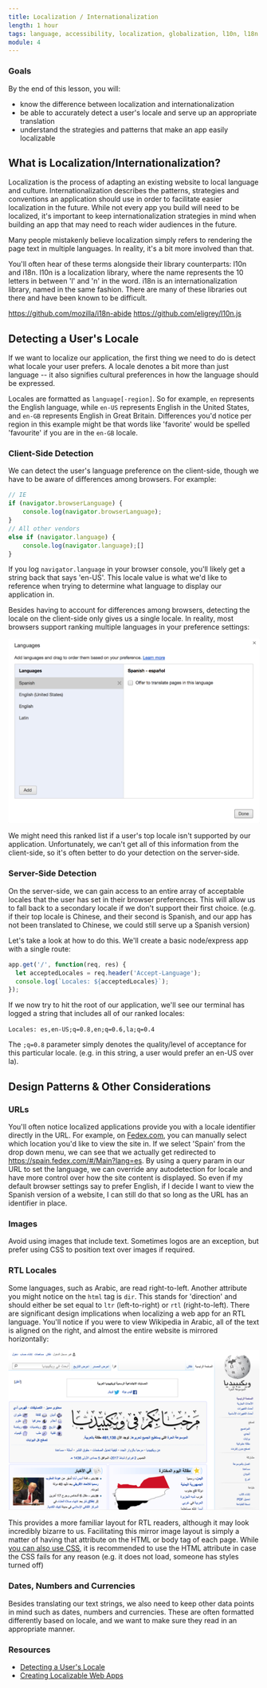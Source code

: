 ```yaml
---
title: Localization / Internationalization
length: 1 hour
tags: language, accessibility, localization, globalization, l10n, l18n
module: 4
---
```


### Goals

By the end of this lesson, you will:

* know the difference between localization and internationalization
* be able to accurately detect a user's locale and serve up an appropriate translation
* understand the strategies and patterns that make an app easily localizable

## What is Localization/Internationalization?
Localization is the process of adapting an existing website to local language and culture. Internationalization describes the patterns, strategies and conventions an application should use in order to facilitate easier localization in the future. While not every app you build will need to be localized, it's important to keep internationalization strategies in mind when building an app that may need to reach wider audiences in the future.

Many people mistakenly believe localization simply refers to rendering the page text in multiple languages. In reality, it's a bit more involved than that.

You'll often hear of these terms alongside their library counterparts: l10n and i18n. l10n is a localization library, where the name represents the 10 letters in between 'l' and 'n' in the word. i18n is an internationalization library, named in the same fashion. There are many of these libraries out there and have been known to be difficult.

https://github.com/mozilla/i18n-abide
https://github.com/eligrey/l10n.js


## Detecting a User's Locale
If we want to localize our application, the first thing we need to do is detect what locale your user prefers. A locale denotes a bit more than just language -- it also signifies cultural preferences in how the language should be expressed.

Locales are formatted as `language[-region]`. So for example, `en` represents the English language, while `en-US` represents English in the United States, and `en-GB` represents English in Great Britain. Differences you'd notice per region in this example might be that words like 'favorite' would be spelled 'favourite' if you are in the `en-GB` locale.

### Client-Side Detection
We can detect the user's language preference on the client-side, though we have to be aware of differences among browsers. For example:

```javascript
// IE
if (navigator.browserLanguage) {
    console.log(navigator.browserLanguage);
}
// All other vendors
else if (navigator.language) {
    console.log(navigator.language);[]
}
```

If you log `navigator.language` in your browser console, you'll likely get a string back that says 'en-US'. This locale value is what we'd like to reference when trying to determine what language to display our application in.

Besides having to account for differences among browsers, detecting the locale on the client-side only gives us a single locale. In reality, most browsers support ranking multiple languages in your preference settings:

![chrome language preferences][chrome-language-preferences]

We might need this ranked list if a user's top locale isn't supported by our application. Unfortunately, we can't get all of this information from the client-side, so it's often better to do your detection on the server-side.

[chrome-language-preferences]: /assets/images/lessons/localization/chrome-language-preferences.png

### Server-Side Detection
On the server-side, we can gain access to an entire array of acceptable locales that the user has set in their browser preferences. This will allow us to fall back to a secondary locale if we don't support their first choice. (e.g. if their top locale is Chinese, and their second is Spanish, and our app has not been translated to Chinese, we could still serve up a Spanish version)

Let's take a look at how to do this. We'll create a basic node/express app with a single route:

```javascript
app.get('/', function(req, res) {
  let acceptedLocales = req.header('Accept-Language');
  console.log(`Locales: ${acceptedLocales}`);
});
```

If we now try to hit the root of our application, we'll see our terminal has logged a string that includes all of our ranked locales:

`Locales: es,en-US;q=0.8,en;q=0.6,la;q=0.4`

The `;q=0.8` parameter simply denotes the quality/level of acceptance for this particular locale. (e.g. in this string, a user would prefer an en-US over la).

## Design Patterns & Other Considerations

### URLs
You'll often notice localized applications provide you with a locale identifier directly in the URL. For example, on [Fedex.com](http://fedex.com), you can manually select which location you'd like to view the site in. If we select 'Spain' from the drop down menu, we can see that we actually get redirected to https://spain.fedex.com/#/Main?lang=es. By using a query param in our URL to set the language, we can override any autodetection for locale and have more control over how the site content is displayed. So even if my default browser settings say to prefer English, if I decide I want to view the Spanish version of a website, I can still do that so long as the URL has an identifier in place.

### Images
Avoid using images that include text. Sometimes logos are an exception, but prefer using CSS to position text over images if required.

### RTL Locales
Some languages, such as Arabic, are read right-to-left. Another attribute you might notice on the `html` tag is `dir`. This stands for 'direction' and should either be set equal to `ltr` (left-to-right) or `rtl` (right-to-left). There are significant design implications when localizing a web app for an RTL language. You'll notice if you were to view Wikipedia in Arabic, all of the text is aligned on the right, and almost the entire website is mirrored horizontally:

![rtl-design][rtl-design]

This provides a more familiar layout for RTL readers, although it may look incredibly bizarre to us. Facilitating this mirror image layout is simply a matter of having that attribute on the HTML or body tag of each page. While [you can also use CSS](https://css-tricks.com/almanac/properties/d/direction/), it is recommended to use the HTML attribute in case the CSS fails for any reason (e.g. it does not load, someone has styles turned off)

[rtl-design]: /assets/images/lessons/localization/rtl-design.png

### Dates, Numbers and Currencies
Besides translating our text strings, we also need to keep other data points in mind such as dates, numbers and currencies. These are often formatted differently based on locale, and we want to make sure they read in an appropriate manner. 

### Resources
* [Detecting a User's Locale](http://www.mattzabriskie.com/blog/detecting-locale)
* [Creating Localizable Web Apps](https://developer.mozilla.org/en-US/docs/Web_Localizability/Creating_localizable_web_applications)
